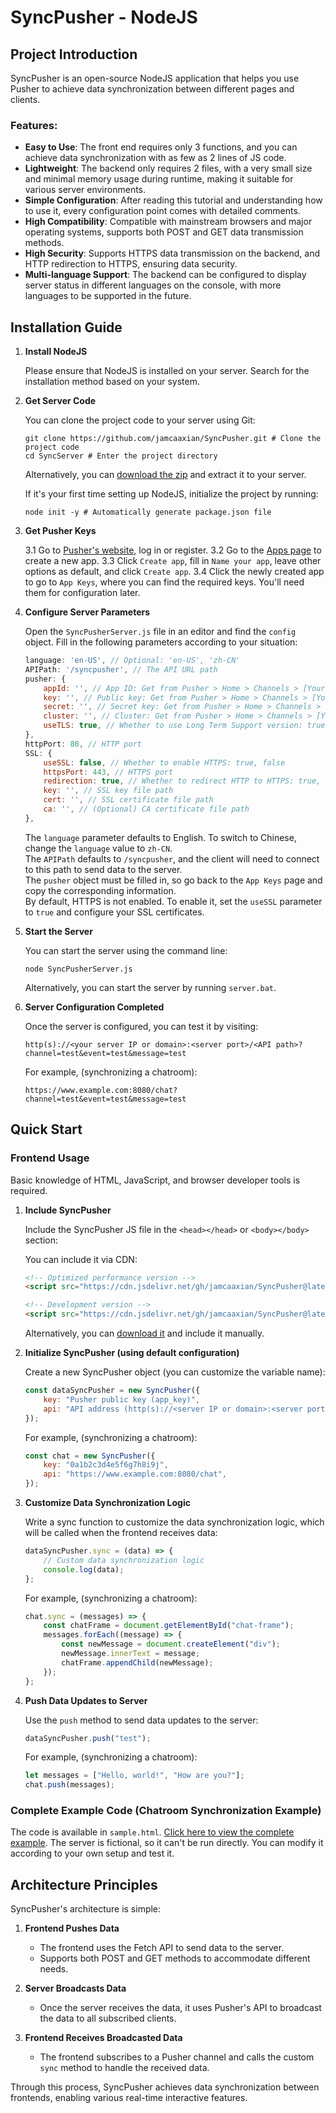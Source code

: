 # SyncPusher - NodeJS

## Project Introduction

SyncPusher is an open-source NodeJS application that helps you use Pusher to achieve data synchronization between different pages and clients.

### Features:

- **Easy to Use**: The front end requires only 3 functions, and you can achieve data synchronization with as few as 2 lines of JS code.
- **Lightweight**: The backend only requires 2 files, with a very small size and minimal memory usage during runtime, making it suitable for various server environments.
- **Simple Configuration**: After reading this tutorial and understanding how to use it, every configuration point comes with detailed comments.
- **High Compatibility**: Compatible with mainstream browsers and major operating systems, supports both POST and GET data transmission methods.
- **High Security**: Supports HTTPS data transmission on the backend, and HTTP redirection to HTTPS, ensuring data security.
- **Multi-language Support**: The backend can be configured to display server status in different languages on the console, with more languages to be supported in the future.

## Installation Guide

1. **Install NodeJS**

   Please ensure that NodeJS is installed on your server. Search for the installation method based on your system.

2. **Get Server Code**

   You can clone the project code to your server using Git:
   ```CLI (CMD | PowerShell | Bash)
   git clone https://github.com/jamcaaxian/SyncPusher.git # Clone the project code
   cd SyncServer # Enter the project directory
   ```

   Alternatively, you can [download the zip](https://github.com/jamcaaxian/SyncPusher/archive/master.zip) and extract it to your server.

   If it's your first time setting up NodeJS, initialize the project by running:
   ```CLI (CMD | PowerShell | Bash)
   node init -y # Automatically generate package.json file
   ```

3. **Get Pusher Keys**

   3.1 Go to [Pusher's website](https://pusher.com/), log in or register.
   3.2 Go to the [Apps page](https://dashboard.pusher.com/apps) to create a new app.
   3.3 Click `Create app`, fill in `Name your app`, leave other options as default, and click `Create app`.
   3.4 Click the newly created app to go to `App Keys`, where you can find the required keys. You'll need them for configuration later.

4. **Configure Server Parameters**

   Open the `SyncPusherServer.js` file in an editor and find the `config` object. Fill in the following parameters according to your situation:
   ```SyncPusherServer.js
   language: 'en-US', // Optional: 'en-US', 'zh-CN'
   APIPath: '/syncpusher', // The API URL path
   pusher: {
       appId: '', // App ID: Get from Pusher > Home > Channels > [Your App] > App Keys > app_id
       key: '', // Public key: Get from Pusher > Home > Channels > [Your App] > App Keys > key
       secret: '', // Secret key: Get from Pusher > Home > Channels > [Your App] > App Keys > secret
       cluster: '', // Cluster: Get from Pusher > Home > Channels > [Your App] > App Keys > cluster
       useTLS: true, // Whether to use Long Term Support version: true, false
   },
   httpPort: 80, // HTTP port
   SSL: {
       useSSL: false, // Whether to enable HTTPS: true, false
       httpsPort: 443, // HTTPS port
       redirection: true, // Whether to redirect HTTP to HTTPS: true, false
       key: '', // SSL key file path
       cert: '', // SSL certificate file path
       ca: '', // (Optional) CA certificate file path
   },
   ```

   The `language` parameter defaults to English. To switch to Chinese, change the `language` value to `zh-CN`.  
   The `APIPath` defaults to `/syncpusher`, and the client will need to connect to this path to send data to the server.  
   The `pusher` object must be filled in, so go back to the `App Keys` page and copy the corresponding information.  
   By default, HTTPS is not enabled. To enable it, set the `useSSL` parameter to `true` and configure your SSL certificates.

5. **Start the Server**

   You can start the server using the command line:
   ```CLI (CMD | PowerShell | Bash)
   node SyncPusherServer.js
   ```

   Alternatively, you can start the server by running `server.bat`.

6. **Server Configuration Completed**

   Once the server is configured, you can test it by visiting:
   ```browser
   http(s)://<your server IP or domain>:<server port>/<API path>?channel=test&event=test&message=test
   ```
   For example, (synchronizing a chatroom):
   ```browser
   https://www.example.com:8080/chat?channel=test&event=test&message=test
   ```

## Quick Start

### Frontend Usage

   Basic knowledge of HTML, JavaScript, and browser developer tools is required.

1. **Include SyncPusher**

   Include the SyncPusher JS file in the `<head></head>` or `<body></body>` section:

   You can include it via CDN:
   ```html
   <!-- Optimized performance version -->
   <script src="https://cdn.jsdelivr.net/gh/jamcaaxian/SyncPusher@latest/SyncClient/syncpusher.min.js"></script>
   ```
   ```html
   <!-- Development version -->
   <script src="https://cdn.jsdelivr.net/gh/jamcaaxian/SyncPusher@latest/SyncClient/syncpusher.js"></script>
   ```

   Alternatively, you can [download it](https://github.com/jamcaaxian/SyncPusher/releases) and include it manually.

2. **Initialize SyncPusher (using default configuration)**

   Create a new SyncPusher object (you can customize the variable name):
   ```javascript
   const dataSyncPusher = new SyncPusher({
       key: "Pusher public key (app_key)",
       api: "API address (http(s)://<server IP or domain>:<server port>/<API path>)",
   });
   ```

   For example, (synchronizing a chatroom):
   ```javascript
   const chat = new SyncPusher({
       key: "0a1b2c3d4e5f6g7h8i9j",
       api: "https://www.example.com:8080/chat",
   });
   ```

3. **Customize Data Synchronization Logic**

   Write a sync function to customize the data synchronization logic, which will be called when the frontend receives data:
   ```javascript
   dataSyncPusher.sync = (data) => {
       // Custom data synchronization logic
       console.log(data);
   };
   ```

   For example, (synchronizing a chatroom):
   ```javascript
   chat.sync = (messages) => {
       const chatFrame = document.getElementById("chat-frame");
       messages.forEach((message) => {
           const newMessage = document.createElement("div");
           newMessage.innerText = message;
           chatFrame.appendChild(newMessage);
       });
   };
   ```

4. **Push Data Updates to Server**

   Use the `push` method to send data updates to the server:
   ```javascript
   dataSyncPusher.push("test");
   ```

   For example, (synchronizing a chatroom):
   ```javascript
   let messages = ["Hello, world!", "How are you?"];
   chat.push(messages);
   ```

### Complete Example Code (Chatroom Synchronization Example)

The code is available in `sample.html`. [Click here to view the complete example](https://github.com/jamcaaxian/SyncPusher/sample.html). The server is fictional, so it can't be run directly. You can modify it according to your own setup and test it.

## Architecture Principles

SyncPusher's architecture is simple:

1. **Frontend Pushes Data**

   - The frontend uses the Fetch API to send data to the server.
   - Supports both POST and GET methods to accommodate different needs.

2. **Server Broadcasts Data**

   - Once the server receives the data, it uses Pusher's API to broadcast the data to all subscribed clients.

3. **Frontend Receives Broadcasted Data**

   - The frontend subscribes to a Pusher channel and calls the custom `sync` method to handle the received data.

Through this process, SyncPusher achieves data synchronization between frontends, enabling various real-time interactive features.

